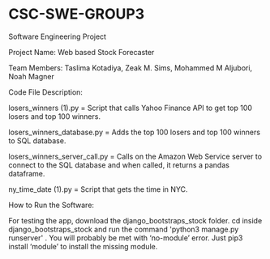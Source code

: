 # CSC-SWE-GROUP3
Software Engineering Project 

Project Name: Web based Stock Forecaster  

Team Members: Taslima Kotadiya, Zeak M. Sims, Mohammed M Aljubori, Noah Magner 

Code File Description:

losers_winners (1).py = Script that calls Yahoo Finance API to get top 100 losers and top 100 winners.

losers_winners_database.py = Adds the top 100 losers and top 100 winners to SQL database.

losers_winners_server_call.py = Calls on the Amazon Web Service server to connect to the SQL database and when called, it returns a pandas dataframe.

ny_time_date (1).py = Script that gets the time in NYC.

How to Run the Software:

For testing the app, download the django_bootstraps_stock folder. 
cd inside django_bootstraps_stock and run the command 'python3 manage.py runserver' . 
You will probably be met with ‘no-module’ error. 
Just pip3 install ‘module’ to install the missing module. 
